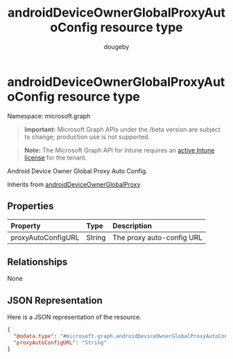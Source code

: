 ﻿---
title: "androidDeviceOwnerGlobalProxyAutoConfig resource type"
description: "Android Device Owner Global Proxy Auto Config."
author: "dougeby"
localization_priority: Normal
ms.prod: "intune"
doc_type: resourcePageType
---

# androidDeviceOwnerGlobalProxyAutoConfig resource type

Namespace: microsoft.graph

> **Important:** Microsoft Graph APIs under the /beta version are subject to change; production use is not supported.

> **Note:** The Microsoft Graph API for Intune requires an [active Intune license](https://go.microsoft.com/fwlink/?linkid=839381) for the tenant.

Android Device Owner Global Proxy Auto Config.

Inherits from [androidDeviceOwnerGlobalProxy](../resources/intune-deviceconfig-androiddeviceownerglobalproxy.md)

## Properties

| Property           | Type   | Description               |
| :----------------- | :----- | :------------------------ |
| proxyAutoConfigURL | String | The proxy auto-config URL |

## Relationships

None

## JSON Representation

Here is a JSON representation of the resource.

<!-- {
  "blockType": "resource",
  "@odata.type": "microsoft.graph.androidDeviceOwnerGlobalProxyAutoConfig"
}
-->

```json
{
  "@odata.type": "#microsoft.graph.androidDeviceOwnerGlobalProxyAutoConfig",
  "proxyAutoConfigURL": "String"
}
```
